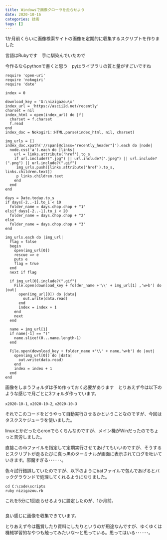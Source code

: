 ```yaml
---
title: Windowsで画像クローラを走らせよう
date: 2020-10-16
categories: 技術
tags: []
---
```


1か月前くらいに画像検索サイトの画像を定期的に収集するスクリプトを作りました

言語はRubyです　手に馴染んでいたので

今作るならpythonで書くと思う　pyはライブラリの質と量がすごいですね

```rb[nizigazou.rb]
require 'open-uri'
require 'nokogiri'
require 'date'

index = 0

download_key = 'G:\nizigazou\x'
index_url = 'https://ascii2d.net/recently'
charset = nil
index_html = open(index_url) do |f|
  charset = f.charset
  f.read
end
index_doc = Nokogiri::HTML.parse(index_html, nil, charset)

img_urls = []
index_doc.xpath('//span[@class="recently_header"]').each do |node|
  node.css('a').each do |links|
    url = links.attribute('href').to_s
    if url.include?(".jpg") || url.include?(".jpeg") || url.include?(".png") || url.include?(".gif")
     img_urls.push([links.attribute('href').to_s, links.children.text])
     p links.children.text
    end
  end
end

days = Date.today.to_s
if days[-2..-1].to_i < 10
  folder_name = days.chop.chop + "1"
elsif days[-2..-1].to_i < 20
  folder_name = days.chop.chop + "2"
else
  folder_name = days.chop.chop + "3"
end

img_urls.each do |img_url|
  flag = false
  begin
    open(img_url[0])
    rescue => e
    puts e
    flag = true
  end
  next if flag

  if img_url[0].include?(".gif")
    File.open(download_key + folder_name +'\\' + img_url[1] ,'w+b') do |out|
      open(img_url[0]) do |data|
        out.write(data.read)
      end
      index = index + 1
    end
    next
  end

  name = img_url[1]
  if name[-1] == ")"
    name.slice!(0...name.length-1)
  end

  File.open(download_key + folder_name +'\\' + name,'w+b') do |out|
    open(img_url[0]) do |data|
      out.write(data.read)
    end
    index = index + 1
  end
end
```

画像をしまうフォルダは予め作っておく必要があります　とりあえず今は以下のような感じで月ごとに3フォルダ作っています。

`x2020-10-1`, `x2020-10-2`, `x2020-10-3`

それでこのコードをどうやって自動実行させるかということなのですが、今回はタスクスケジューラを使いました。

linuxとかだったらcronでらくちんなのですが、メイン機がWinだったのでちょっと苦労しました。

直接このrbファイルを指定して定期実行させてあげてもいいのですが、そうするとスクリプトが走るたびに真っ黒のターミナルが画面に表示されてログを吐いていきます。邪魔すぎる･･････。

色々試行錯誤していたのですが、以下のようにbatファイルで包んであげるとバックグラウンドで処理してくれるようになりました。

```bat[nizi.bat]
cd C:\code\scripts
ruby nizigazou.rb
```

これを5分に1回走らせるように設定したのが、1か月前。

<img src="https://firebasestorage.googleapis.com/v0/b/hukurouo.appspot.com/o/image%2Frapture_20201016204435.png?alt=media&token=d27f9436-70a8-4b55-9385-ae9a8c546dd0" alt="" width="">

良い感じに画像を収集できています。

とりあえず今は鑑賞したり資料にしたりというのが用途なんですが、ゆくゆくは機械学習的なやつも触ってみたいな～と思っている。思ってはいる･･････。